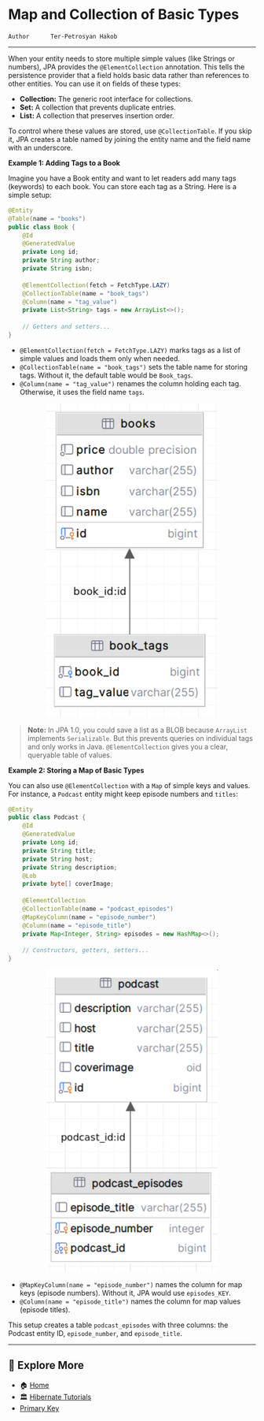 # Map and Collection of Basic Types

```info
Author      Ter-Petrosyan Hakob
```
---


When your entity needs to store multiple simple values (like Strings or numbers), JPA provides the `@ElementCollection` annotation. 
This tells the persistence provider that a field holds basic data rather than references to other entities. You can use it on fields of these types:

- **Collection<T>:** The generic root interface for collections.
- **Set<T>:** A collection that prevents duplicate entries.
- **List<T>:** A collection that preserves insertion order.

To control where these values are stored, use `@CollectionTable`. If you skip it, JPA creates a table named by joining the entity name and the field name with an underscore.


**Example 1: Adding Tags to a Book**

Imagine you have a Book entity and want to let readers add many tags (keywords) to each book. You can store each tag as a String. Here is a simple setup:

```java
@Entity
@Table(name = "books")
public class Book {
    @Id
    @GeneratedValue
    private Long id;
    private String author;
    private String isbn;

    @ElementCollection(fetch = FetchType.LAZY)
    @CollectionTable(name = "book_tags")
    @Column(name = "tag_value")
    private List<String> tags = new ArrayList<>();

    // Getters and setters...
}
```

- `@ElementCollection(fetch = FetchType.LAZY)` marks tags as a list of simple values and loads them only when needed.
- `@CollectionTable(name = "book_tags")` sets the table name for storing tags. Without it, the default table would be `Book_tags`.
- `@Column(name = "tag_value")` renames the column holding each tag. Otherwise, it uses the field name `tags`.


<p align="center">
    <img src="./assets/img6.png" alt="img6" width="350"/>
</p>

> **Note:** In JPA 1.0, you could save a list as a BLOB because `ArrayList` implements `Serializable`. 
> But this prevents queries on individual tags and only works in Java. `@ElementCollection` gives you a clear, queryable table of values.

**Example 2: Storing a Map of Basic Types**

You can also use `@ElementCollection` with a `Map` of simple keys and values. For instance, a `Podcast` entity might keep episode numbers and `titles`:

```java
@Entity
public class Podcast {
    @Id
    @GeneratedValue
    private Long id;
    private String title;
    private String host;
    private String description;
    @Lob
    private byte[] coverImage;

    @ElementCollection
    @CollectionTable(name = "podcast_episodes")
    @MapKeyColumn(name = "episode_number")
    @Column(name = "episode_title")
    private Map<Integer, String> episodes = new HashMap<>();

    // Constructors, getters, setters...
}
```

<p align="center">
    <img src="./assets/img7.png" alt="img7" width="350"/>
</p>

- `@MapKeyColumn(name = "episode_number")` names the column for map keys (episode numbers). Without it, JPA would use `episodes_KEY`.
- `@Column(name = "episode_title")` names the column for map values (episode titles).

This setup creates a table `podcast_episodes` with three columns: the Podcast entity ID, `episode_number`, and `episode_title`.

---

## 📌 Explore More

- 🏠 [Home](./../../README.md)
- 🏛️ [Hibernate Tutorials](./../tutorials.md)
- [Primary Key](./5_Primary_Key.md)